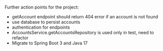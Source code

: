 Further action points for the project:
* getAccount endpoint should return 404 error if an account is not found
* use database to persist accounts
* authentication for endpoints
* AccountsService.getAccountsRepository is used only in test, need to refactor
* Migrate to Spring Boot 3 and Java 17